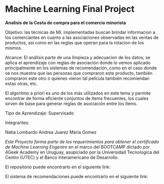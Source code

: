 # Machine Learning Final Project

**Analisis de la Cesta de compra para el comercio minorista**

Objetivo: las técnicas de ML implementadas buscan brindar informacion a los comerciantes en cuanto a las asociaciones observadas en las ventas de productos, asi como en las reglas que operan para la rotacion de los mismos.

Alcance: El análisis parte de una limpieza y adecuacion de los datos, se aplica el aprendizaje con reglas de asociación donde lo  vemos aplicado principalmente en los sistemas de recomendación, como en el caso donde se nos muestra que las personas que compraron este producto, también compraron este otro o quienes vieron tal película también recomiendan estas otras, etc.

El algoritmo a priori es uno de los más utilizados en este tema y permite encontrar de forma eficiente conjuntos de ítems frecuentes, los cuales
sirven de base para generar reglas de asociación entre los ítems.

Tipo de Aprendizaje: Supervisado

Integrantes:

Natia Lombardo
Andrea Juarez
Maria Gomez

*Este Proyecto forma parte de los requerimientos para obtener el certificado de Machine Learning Engenire* en el marco del BOOTCAMP dictado por 4Geek Academy en Uruguay, asupiciado por la Universidad Tecnologica del Centro (UTEC) y el Banco Interamericano de Desarrollo.

El repositorio puede encontrarlo en el siguiente link:

El sistema de recomendaciones puede encontrarlo en el siguiente link: 